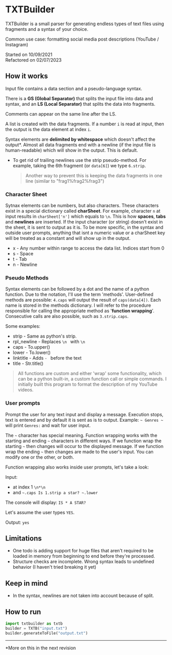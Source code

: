 # TXTBuilder

TXTBuilder is a small parser for generating endless types of text files using fragments and a syntax of your choice.

Common use case: formatting social media post descriptions (YouTube / Instagram)

Started on 10/09/2021
<br>
Refactored on 02/07/2023

## How it works

Input file contains a data section and a pseudo-language syntax.

There is a **GS (Global Separator)** that splits the input file into data and syntax, and an **LS (Local Separator)** that splits the data into fragments.

Comments can appear on the same line after the LS.

A list is created with the data fragments. If a number `i` is read at input, then the output is the data element at index `i`.

Syntax elements are **delimited by whitespace** which doesn't affect the output*. Almost all data fragments end with a newline (if the input file is human-readable) which will show in the output. This is default.

- To get rid of trailing newlines use the strip pseudo-method. For example, taking the 6th fragment (or `data[6]`) we type `6.strip`.

  > Another way to prevent this is keeping the data fragments in one line (similar to "frag1%frag2%frag3")

### Character Sheet

Sytnax elements can be numbers, but also characters. These characters exist in a special dictionary called **charSheet**. For example, character `n` at input results in `charSheet['n']` which equals to `\n`. This is how **spaces**, **tabs** and **newlines** are inserted. If the input character (or string) doesn't exist in the sheet, it is sent to output as it is. To be more specific, in the syntax and outside user prompts, anything that isnt a numeric value or a charSheet key will be treated as a constant
and will show up in the output.

- x - Any number within range to access the data list. Indices start from 0
- s - Space
- t - Tab
- n - Newline

### Pseudo Methods

Syntax elements can be followed by a dot and the name of a python function. Due to the notation, I'll use the term 'methods'. User-defined methods are possible: `4.caps` will output the result of `caps(data[4])`. Each name is stored in the methods dictionary. I will refer to the procedure responsible for calling the appropriate method as '**function wrapping**'. Consecutive calls are also possible, such as `3.strip.caps`.

Some examples:

- strip - Same as python's strip.
- rpl_newline - Replaces `\n ` with `\n`
- caps - To.upper()
- lower - To.lower()
- linktitle - Adds `- ` before the text
- title - Str.title()

> All functions are custom and either 'wrap' some functionality, which can be a python built-in, a custom function call or simple commands. I initially built this program to format the description of my YouTube videos.

### User prompts

Prompt the user for any text input and display a message. Execution stops, text is entered and by default it is sent as is to output. Example: `~ Genres ~` will print `Genres:` and wait for user input.

The `~` character has special meaning. Function wrapping works with the starting and ending `~` characters in different ways. If we function wrap the starting `~` then changes will occur to the displayed message. If we function wrap the ending `~` then changes are made to the user's input. You can modify one or the other, or both.

Function wrapping also works inside user prompts, let's take a look:

Input:

- at index 1 `\n*\n`
- and `~.caps Is 1.strip a star? ~.lower`

The console will display: `IS * A STAR?`

Let's assume the user types `YES`.

Output: `yes`

## Limitations

- One todo is adding support for huge files that aren't required to be loaded in memory from beginning to end before they're processed.
- Structure checks are incomplete. Wrong syntax leads to undefined behavior (I haven't tried breaking it yet)

## Keep in mind

- In the syntax, newlines are not taken into account because of split.

## How to run

```python
import txtbuilder as txtb
builder = TXTB("input.txt")
builder.generateToFile("output.txt")
```

---

*More on this in the next revision
